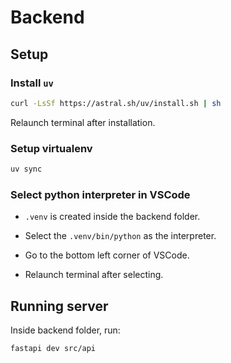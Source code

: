 # Backend

## Setup

### Install `uv`

```bash
curl -LsSf https://astral.sh/uv/install.sh | sh
```

Relaunch terminal after installation.

### Setup virtualenv

```bash
uv sync
```

### Select python interpreter in VSCode

- `.venv` is created inside the backend folder. 

- Select the `.venv/bin/python` as the interpreter.

- Go to the bottom left corner of VSCode.

- Relaunch terminal after selecting.

## Running server

Inside backend folder, run:

```bash
fastapi dev src/api
```